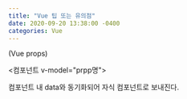 ```yaml
---
title: "Vue 팁 또는 유의점"
date: 2020-09-20 13:38:00 -0400
categories: Vue
---
```

(Vue props)

<컴포넌트 v-model="prpp명">

컴포넌트 내 data와 동기화되어 자식 컴포넌트로 보내진다.

